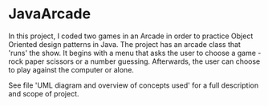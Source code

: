 # JavaArcade
In this project, I coded two games in an Arcade in order to practice Object Oriented design patterns in Java. The project has an arcade class that 'runs' the show. It begins with a menu that asks the user to choose a game - rock paper scissors or a number guessing. Afterwards, the user can choose to play against the computer or alone. 


See file 'UML diagram and overview of concepts used' for a full description and scope of project.
